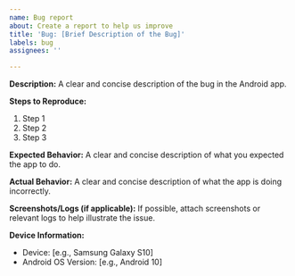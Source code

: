 ```yaml
---
name: Bug report
about: Create a report to help us improve
title: 'Bug: [Brief Description of the Bug]'
labels: bug
assignees: ''

---
```


**Description:**
A clear and concise description of the bug in the Android app.

**Steps to Reproduce:**
1. Step 1
2. Step 2
3. Step 3

**Expected Behavior:**
A clear and concise description of what you expected the app to do.

**Actual Behavior:**
A clear and concise description of what the app is doing incorrectly.

**Screenshots/Logs (if applicable):**
If possible, attach screenshots or relevant logs to help illustrate the issue.

**Device Information:**
- Device: [e.g., Samsung Galaxy S10]
- Android OS Version: [e.g., Android 10]

